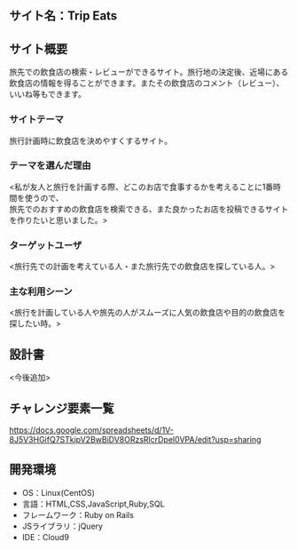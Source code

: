 ## サイト名：Trip Eats

## サイト概要

旅先での飲食店の検索・レビューができるサイト。旅行地の決定後、近場にある飲食店の情報を得ることができます。またその飲食店のコメント（レビュー）、いいね等もできます。


### サイトテーマ
旅行計画時に飲食店を決めやすくするサイト。

### テーマを選んだ理由
<私が友人と旅行を計画する際、どこのお店で食事するかを考えることに1番時間を使うので、<br>
旅先でのおすすめの飲食店を検索できる、また良かったお店を投稿できるサイトを作りたいと思いました。>

### ターゲットユーザ
<旅行先での計画を考えている人・また旅行先での飲食店を探している人。>

### 主な利用シーン
<旅行を計画している人や旅先の人がスムーズに人気の飲食店や目的の飲食店を探したい時。>

## 設計書
<今後追加>

## チャレンジ要素一覧
<https://docs.google.com/spreadsheets/d/1V-8J5V3HGifQ7STkipV2BwBiDV8ORzsRlcrDpel0VPA/edit?usp=sharing>

## 開発環境
- OS：Linux(CentOS)
- 言語：HTML,CSS,JavaScript,Ruby,SQL
- フレームワーク：Ruby on Rails
- JSライブラリ：jQuery
- IDE：Cloud9

